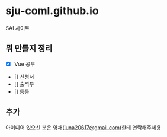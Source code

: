 # sju-coml.github.io
SAI 사이트

## 뭐 만들지 정리
- [x] Vue 공부
- [] 신청서
- [] 출석부
- [] 등등

## 추가
아이디어 있으신 분은 영채(luna20617@gmail.com)한테 연락해주세용
